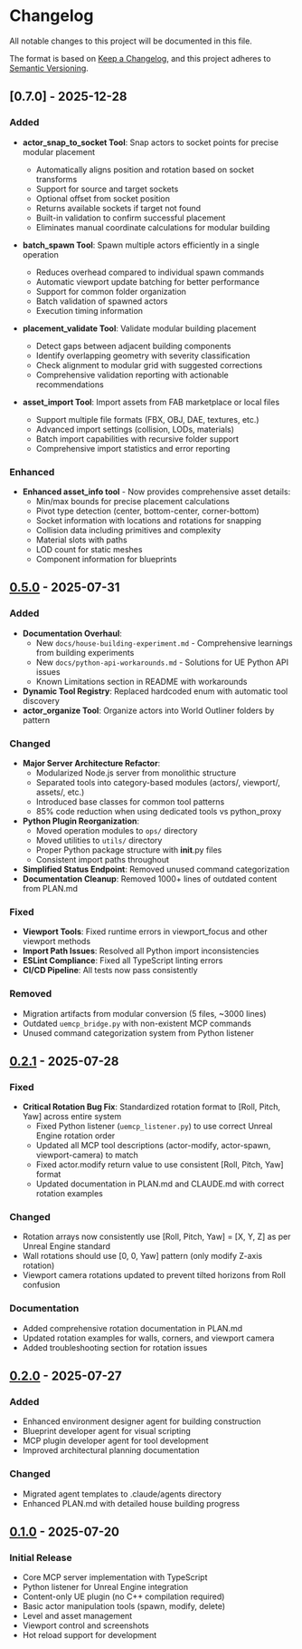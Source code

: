 # Changelog

All notable changes to this project will be documented in this file.

The format is based on [Keep a Changelog](https://keepachangelog.com/en/1.0.0/),
and this project adheres to [Semantic Versioning](https://semver.org/spec/v2.0.0.html).

## [0.7.0] - 2025-12-28

### Added
- **actor_snap_to_socket Tool**: Snap actors to socket points for precise modular placement
  - Automatically aligns position and rotation based on socket transforms
  - Support for source and target sockets
  - Optional offset from socket position
  - Returns available sockets if target not found
  - Built-in validation to confirm successful placement
  - Eliminates manual coordinate calculations for modular building

- **batch_spawn Tool**: Spawn multiple actors efficiently in a single operation
  - Reduces overhead compared to individual spawn commands
  - Automatic viewport update batching for better performance
  - Support for common folder organization
  - Batch validation of spawned actors
  - Execution timing information

- **placement_validate Tool**: Validate modular building placement
  - Detect gaps between adjacent building components
  - Identify overlapping geometry with severity classification
  - Check alignment to modular grid with suggested corrections
  - Comprehensive validation reporting with actionable recommendations

- **asset_import Tool**: Import assets from FAB marketplace or local files
  - Support multiple file formats (FBX, OBJ, DAE, textures, etc.)
  - Advanced import settings (collision, LODs, materials)
  - Batch import capabilities with recursive folder support
  - Comprehensive import statistics and error reporting

### Enhanced
- **Enhanced asset_info tool** - Now provides comprehensive asset details:
  - Min/max bounds for precise placement calculations
  - Pivot type detection (center, bottom-center, corner-bottom)
  - Socket information with locations and rotations for snapping
  - Collision data including primitives and complexity
  - Material slots with paths
  - LOD count for static meshes
  - Component information for blueprints

## [0.5.0] - 2025-07-31

### Added
- **Documentation Overhaul**:
  - New `docs/house-building-experiment.md` - Comprehensive learnings from building experiments
  - New `docs/python-api-workarounds.md` - Solutions for UE Python API issues
  - Known Limitations section in README with workarounds
- **Dynamic Tool Registry**: Replaced hardcoded enum with automatic tool discovery
- **actor_organize Tool**: Organize actors into World Outliner folders by pattern

### Changed
- **Major Server Architecture Refactor**:
  - Modularized Node.js server from monolithic structure
  - Separated tools into category-based modules (actors/, viewport/, assets/, etc.)
  - Introduced base classes for common tool patterns
  - 85% code reduction when using dedicated tools vs python_proxy
- **Python Plugin Reorganization**:
  - Moved operation modules to `ops/` directory
  - Moved utilities to `utils/` directory  
  - Proper Python package structure with __init__.py files
  - Consistent import paths throughout
- **Simplified Status Endpoint**: Removed unused command categorization
- **Documentation Cleanup**: Removed 1000+ lines of outdated content from PLAN.md

### Fixed
- **Viewport Tools**: Fixed runtime errors in viewport_focus and other viewport methods
- **Import Path Issues**: Resolved all Python import inconsistencies
- **ESLint Compliance**: Fixed all TypeScript linting errors
- **CI/CD Pipeline**: All tests now pass consistently

### Removed
- Migration artifacts from modular conversion (5 files, ~3000 lines)
- Outdated `uemcp_bridge.py` with non-existent MCP commands
- Unused command categorization system from Python listener

## [0.2.1] - 2025-07-28

### Fixed
- **Critical Rotation Bug Fix**: Standardized rotation format to [Roll, Pitch, Yaw] across entire system
  - Fixed Python listener (`uemcp_listener.py`) to use correct Unreal Engine rotation order
  - Updated all MCP tool descriptions (actor-modify, actor-spawn, viewport-camera) to match
  - Fixed actor.modify return value to use consistent [Roll, Pitch, Yaw] format
  - Updated documentation in PLAN.md and CLAUDE.md with correct rotation examples

### Changed
- Rotation arrays now consistently use [Roll, Pitch, Yaw] = [X, Y, Z] as per Unreal Engine standard
- Wall rotations should use [0, 0, Yaw] pattern (only modify Z-axis rotation)
- Viewport camera rotations updated to prevent tilted horizons from Roll confusion

### Documentation
- Added comprehensive rotation documentation in PLAN.md
- Updated rotation examples for walls, corners, and viewport camera
- Added troubleshooting section for rotation issues

## [0.2.0] - 2025-07-27

### Added
- Enhanced environment designer agent for building construction
- Blueprint developer agent for visual scripting
- MCP plugin developer agent for tool development
- Improved architectural planning documentation

### Changed
- Migrated agent templates to .claude/agents directory
- Enhanced PLAN.md with detailed house building progress

## [0.1.0] - 2025-07-20

### Initial Release
- Core MCP server implementation with TypeScript
- Python listener for Unreal Engine integration
- Content-only UE plugin (no C++ compilation required)
- Basic actor manipulation tools (spawn, modify, delete)
- Level and asset management
- Viewport control and screenshots
- Hot reload support for development

[0.5.0]: https://github.com/atomantic/UEMCP/releases/tag/v0.5.0
[0.2.1]: https://github.com/atomantic/UEMCP/releases/tag/v0.2.1
[0.2.0]: https://github.com/atomantic/UEMCP/releases/tag/v0.2.0
[0.1.0]: https://github.com/atomantic/UEMCP/releases/tag/v0.1.0